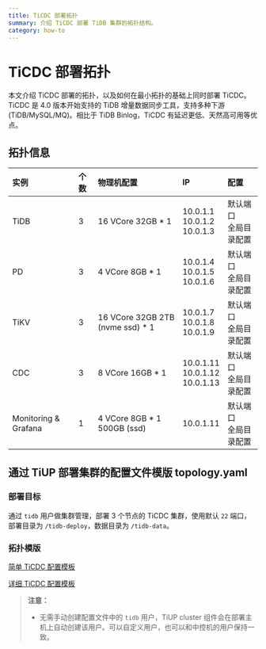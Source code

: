 ```yaml
---
title: TiCDC 部署拓扑
summary: 介绍 TiCDC 部署 TiDB 集群的拓扑结构。
category: how-to
---
```


# TiCDC 部署拓扑

本文介绍 TiCDC 部署的拓扑，以及如何在最小拓扑的基础上同时部署 TiCDC。TiCDC 是 4.0 版本开始支持的 TiDB 增量数据同步工具，支持多种下游 (TiDB/MySQL/MQ)。相比于 TiDB Binlog，TiCDC 有延迟更低、天然高可用等优点。

## 拓扑信息

|实例 | 个数 | 物理机配置 | IP |配置 |
| :-- | :-- | :-- | :-- | :-- |
| TiDB |3 | 16 VCore 32GB * 1 | 10.0.1.1 <br> 10.0.1.2 <br> 10.0.1.3 | 默认端口 <br>  全局目录配置 |
| PD | 3 | 4 VCore 8GB * 1 |10.0.1.4 <br> 10.0.1.5 <br> 10.0.1.6 | 默认端口 <br> 全局目录配置 |
| TiKV | 3 | 16 VCore 32GB 2TB (nvme ssd) * 1 | 10.0.1.7 <br> 10.0.1.8 <br> 10.0.1.9 | 默认端口 <br> 全局目录配置 |
| CDC | 3 | 8 VCore 16GB * 1 | 10.0.1.11 <br> 10.0.1.12 <br> 10.0.1.13 | 默认端口 <br> 全局目录配置 |
| Monitoring & Grafana | 1 | 4 VCore 8GB * 1 500GB (ssd) | 10.0.1.11 | 默认端口 <br> 全局目录配置 |

## 通过 TiUP 部署集群的配置文件模版 topology.yaml

### 部署目标

通过 `tidb` 用户做集群管理，部署 3 个节点的 TiCDC 集群，使用默认 `22` 端口，部署目录为 `/tidb-deploy`，数据目录为 `/tidb-data`。

### 拓扑模版

[简单 TiCDC 配置模板](/config-templates/simple-cdc.yaml)

[详细 TiCDC 配置模板](/config-templates/complex-cdc.yaml)

> **注意：**
>
> - 无需手动创建配置文件中的 `tidb` 用户，TiUP cluster 组件会在部署主机上自动创建该用户。可以自定义用户，也可以和中控机的用户保持一致。
